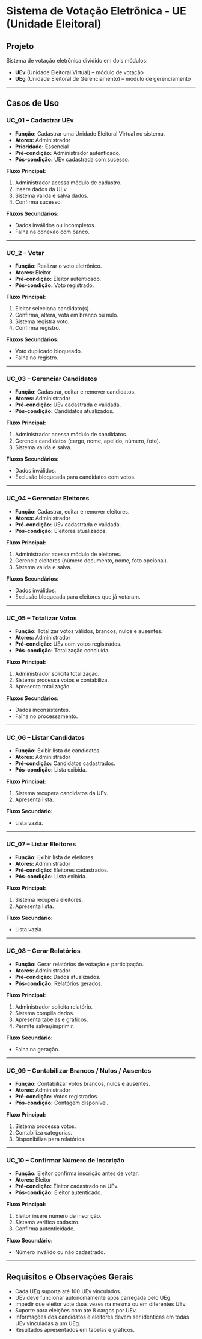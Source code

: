 # Sistema de Votação Eletrônica - UE (Unidade Eleitoral)

## Projeto

Sistema de votação eletrônica dividido em dois módulos:  
- **UEv** (Unidade Eleitoral Virtual) – módulo de votação  
- **UEg** (Unidade Eleitoral de Gerenciamento) – módulo de gerenciamento  

---

## Casos de Uso

### UC_01 – Cadastrar UEv

- **Função:** Cadastrar uma Unidade Eleitoral Virtual no sistema.
- **Atores:** Administrador
- **Prioridade:** Essencial
- **Pré-condição:** Administrador autenticado.
- **Pós-condição:** UEv cadastrada com sucesso.

**Fluxo Principal:**  
1. Administrador acessa módulo de cadastro.  
2. Insere dados da UEv.  
3. Sistema valida e salva dados.  
4. Confirma sucesso.

**Fluxos Secundários:**  
- Dados inválidos ou incompletos.  
- Falha na conexão com banco.

---

### UC_2 – Votar

- **Função:** Realizar o voto eletrônico.
- **Atores:** Eleitor
- **Pré-condição:** Eleitor autenticado.
- **Pós-condição:** Voto registrado.

**Fluxo Principal:**  
1. Eleitor seleciona candidato(s).  
2. Confirma, altera, vota em branco ou nulo.  
3. Sistema registra voto.  
4. Confirma registro.

**Fluxos Secundários:**  
- Voto duplicado bloqueado.  
- Falha no registro.

---

### UC_03 – Gerenciar Candidatos

- **Função:** Cadastrar, editar e remover candidatos.
- **Atores:** Administrador
- **Pré-condição:** UEv cadastrada e validada.
- **Pós-condição:** Candidatos atualizados.

**Fluxo Principal:**  
1. Administrador acessa módulo de candidatos.  
2. Gerencia candidatos (cargo, nome, apelido, número, foto).  
3. Sistema valida e salva.

**Fluxos Secundários:**  
- Dados inválidos.  
- Exclusão bloqueada para candidatos com votos.

---

### UC_04 – Gerenciar Eleitores

- **Função:** Cadastrar, editar e remover eleitores.
- **Atores:** Administrador
- **Pré-condição:** UEv cadastrada e validada.
- **Pós-condição:** Eleitores atualizados.

**Fluxo Principal:**  
1. Administrador acessa módulo de eleitores.  
2. Gerencia eleitores (número documento, nome, foto opcional).  
3. Sistema valida e salva.

**Fluxos Secundários:**  
- Dados inválidos.  
- Exclusão bloqueada para eleitores que já votaram.

---

### UC_05 – Totalizar Votos

- **Função:** Totalizar votos válidos, brancos, nulos e ausentes.
- **Atores:** Administrador
- **Pré-condição:** UEv com votos registrados.
- **Pós-condição:** Totalização concluída.

**Fluxo Principal:**  
1. Administrador solicita totalização.  
2. Sistema processa votos e contabiliza.  
3. Apresenta totalização.

**Fluxos Secundários:**  
- Dados inconsistentes.  
- Falha no processamento.

---

### UC_06 – Listar Candidatos

- **Função:** Exibir lista de candidatos.
- **Atores:** Administrador
- **Pré-condição:** Candidatos cadastrados.
- **Pós-condição:** Lista exibida.

**Fluxo Principal:**  
1. Sistema recupera candidatos da UEv.  
2. Apresenta lista.

**Fluxo Secundário:**  
- Lista vazia.

---

### UC_07 – Listar Eleitores

- **Função:** Exibir lista de eleitores.
- **Atores:** Administrador
- **Pré-condição:** Eleitores cadastrados.
- **Pós-condição:** Lista exibida.

**Fluxo Principal:**  
1. Sistema recupera eleitores.  
2. Apresenta lista.

**Fluxo Secundário:**  
- Lista vazia.

---

### UC_08 – Gerar Relatórios

- **Função:** Gerar relatórios de votação e participação.
- **Atores:** Administrador
- **Pré-condição:** Dados atualizados.
- **Pós-condição:** Relatórios gerados.

**Fluxo Principal:**  
1. Administrador solicita relatório.  
2. Sistema compila dados.  
3. Apresenta tabelas e gráficos.  
4. Permite salvar/imprimir.

**Fluxo Secundário:**  
- Falha na geração.

---

### UC_09 – Contabilizar Brancos / Nulos / Ausentes

- **Função:** Contabilizar votos brancos, nulos e ausentes.
- **Atores:** Administrador
- **Pré-condição:** Votos registrados.
- **Pós-condição:** Contagem disponível.

**Fluxo Principal:**  
1. Sistema processa votos.  
2. Contabiliza categorias.  
3. Disponibiliza para relatórios.

---

### UC_10 – Confirmar Número de Inscrição

- **Função:** Eleitor confirma inscrição antes de votar.
- **Atores:** Eleitor
- **Pré-condição:** Eleitor cadastrado na UEv.
- **Pós-condição:** Eleitor autenticado.

**Fluxo Principal:**  
1. Eleitor insere número de inscrição.  
2. Sistema verifica cadastro.  
3. Confirma autenticidade.

**Fluxo Secundário:**  
- Número inválido ou não cadastrado.

---


## Requisitos e Observações Gerais

- Cada UEg suporta até 100 UEv vinculados.  
- UEv deve funcionar autonomamente após carregada pelo UEg.  
- Impedir que eleitor vote duas vezes na mesma ou em diferentes UEv.  
- Suporte para eleições com até 8 cargos por UEv.  
- Informações dos candidatos e eleitores devem ser idênticas em todas UEv vinculadas a um UEg.  
- Resultados apresentados em tabelas e gráficos.  



